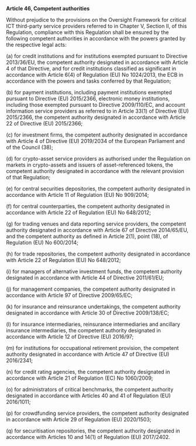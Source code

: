 **Article 46, Competent authorities**

  


Without prejudice to the provisions on the Oversight Framework for critical ICT third-party service providers referred to in Chapter V, Section II, of this Regulation, compliance with this Regulation shall be ensured by the following competent authorities in accordance with the powers granted by the respective legal acts:

  


(a) for credit institutions and for institutions exempted pursuant to Directive 2013/36/EU, the competent authority designated in accordance with Article 4 of that Directive, and for credit institutions classified as significant in accordance with Article 6(4) of Regulation (EU) No 1024/2013, the ECB in accordance with the powers and tasks conferred by that Regulation;

  


(b) for payment institutions, including payment institutions exempted pursuant to Directive (EU) 2015/2366, electronic money institutions, including those exempted pursuant to Directive 2009/110/EC, and account information service providers as referred to in Article 33(1) of Directive (EU) 2015/2366, the competent authority designated in accordance with Article 22 of Directive (EU) 2015/2366;

  


(c) for investment firms, the competent authority designated in accordance with Article 4 of Directive (EU) 2019/2034 of the European Parliament and of the Council (38);

  


(d) for crypto-asset service providers as authorised under the Regulation on markets in crypto-assets and issuers of asset-referenced tokens, the competent authority designated in accordance with the relevant provision of that Regulation;

  


(e) for central securities depositories, the competent authority designated in accordance with Article 11 of Regulation (EU) No 909/2014;

  


(f) for central counterparties, the competent authority designated in accordance with Article 22 of Regulation (EU) No 648/2012;

  


(g) for trading venues and data reporting service providers, the competent authority designated in accordance with Article 67 of Directive 2014/65/EU, and the competent authority as defined in Article 2(1), point (18), of Regulation (EU) No 600/2014;

  


(h) for trade repositories, the competent authority designated in accordance with Article 22 of Regulation (EU) No 648/2012;

  


(i) for managers of alternative investment funds, the competent authority designated in accordance with Article 44 of Directive 2011/61/EU;

  


(j) for management companies, the competent authority designated in accordance with Article 97 of Directive 2009/65/EC;

  


(k) for insurance and reinsurance undertakings, the competent authority designated in accordance with Article 30 of Directive 2009/138/EC;

  


(l) for insurance intermediaries, reinsurance intermediaries and ancillary insurance intermediaries, the competent authority designated in accordance with Article 12 of Directive (EU) 2016/97;

  


(m) for institutions for occupational retirement provision, the competent authority designated in accordance with Article 47 of Directive (EU) 2016/2341;

  


(n) for credit rating agencies, the competent authority designated in accordance with Article 21 of Regulation (EC) No 1060/2009;

  


(o) for administrators of critical benchmarks, the competent authority designated in accordance with Articles 40 and 41 of Regulation (EU) 2016/1011;

  


(p) for crowdfunding service providers, the competent authority designated in accordance with Article 29 of Regulation (EU) 2020/1503;

  


(q) for securitisation repositories, the competent authority designated in accordance with Articles 10 and 14(1) of Regulation (EU) 2017/2402.
